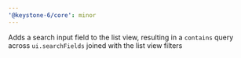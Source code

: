 ```yaml
---
'@keystone-6/core': minor
---
```


Adds a search input field to the list view, resulting in a `contains` query across `ui.searchFields` joined with the list view filters
